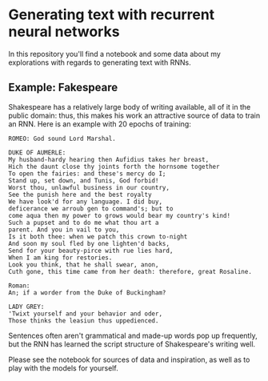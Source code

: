 # Generating text with recurrent neural networks

In this repository you'll find a notebook and some data about my explorations with regards to generating text with RNNs.

## Example: Fakespeare

Shakespeare has a relatively large body of writing available, all of it in the public domain: thus, this makes his work an attractive source of data to train an RNN. Here is an example with 20 epochs of training:

```
ROMEO: God sound Lord Marshal.

DUKE OF AUMERLE:
My husband-hardy hearing then Aufidius takes her breast,
Hich the daunt close thy joints forth the hornsome together
To open the fairies: and these's mercy do I;
Stand up, set down, and Tunis, God forbid!
Worst thou, unlawful business in our country,
See the punish here and the best royalty
We have look'd for any language. I did buy,
deficerance we arroub gen to command's; but to
come aqua then my power to grows would bear my country's kind!
Such a pupset and to do me what thou art a
parent. And you in vail to you,
Is it both thee: when we patch this crown to-night
And soon my soul fled by one lighten'd backs,
Send for your beauty-pirce with rue lies hard,
When I am king for restories.
Look you think, that he shall swear, anon,
Cuth gone, this time came from her death: therefore, great Rosaline.

Roman:
An; if a worder from the Duke of Buckingham?

LADY GREY:
'Twixt yourself and your behavior and oder,
Those thinks the leasiun thus uppedienced.
```

Sentences often aren't grammatical and made-up words pop up frequently, but the RNN has learned the script structure of Shakespeare's writing well.

Please see the notebook for sources of data and inspiration, as well as to play with the models for yourself.
